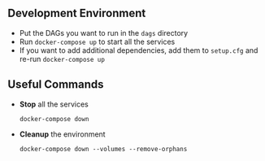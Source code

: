 ## Development Environment

- Put the DAGs you want to run in the `dags` directory
- Run `docker-compose up` to start all the services
- If you want to add additional dependencies, add them to `setup.cfg` and re-run `docker-compose up`

## Useful Commands

- **Stop** all the services
    ```shell
    docker-compose down
    ```
- **Cleanup** the environment
    ```shell
    docker-compose down --volumes --remove-orphans
    ```
